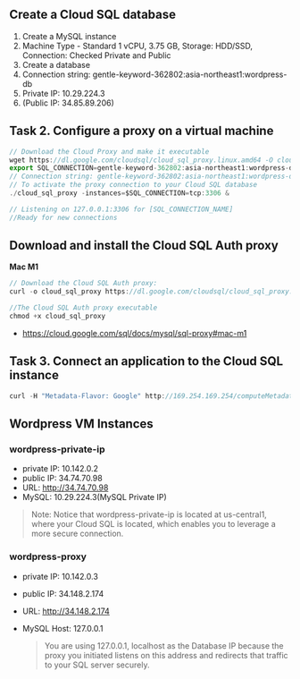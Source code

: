 ## Create a Cloud SQL database

1. Create a MySQL instance
2. Machine Type - Standard 1 vCPU, 3.75 GB, Storage: HDD/SSD, Connection: Checked Private and Public
3. Create a database
4. Connection string: gentle-keyword-362802:asia-northeast1:wordpress-db
5. Private IP: 10.29.224.3
6. (Public IP: 34.85.89.206)

## Task 2. Configure a proxy on a virtual machine

```js
// Download the Cloud Proxy and make it executable
wget https://dl.google.com/cloudsql/cloud_sql_proxy.linux.amd64 -O cloud_sql_proxy && chmod +x cloud_sql_proxy
export SQL_CONNECTION=gentle-keyword-362802:asia-northeast1:wordpress-db
// Connection string: gentle-keyword-362802:asia-northeast1:wordpress-db
// To activate the proxy connection to your Cloud SQL database
./cloud_sql_proxy -instances=$SQL_CONNECTION=tcp:3306 &

// Listening on 127.0.0.1:3306 for [SQL_CONNECTION_NAME]
//Ready for new connections
```

## Download and install the Cloud SQL Auth proxy

**Mac M1**

```js
// Download the Cloud SQL Auth proxy:
curl -o cloud_sql_proxy https://dl.google.com/cloudsql/cloud_sql_proxy.darwin.arm64

//The Cloud SQL Auth proxy executable
chmod +x cloud_sql_proxy
```

- https://cloud.google.com/sql/docs/mysql/sql-proxy#mac-m1

## Task 3. Connect an application to the Cloud SQL instance

```js
curl -H "Metadata-Flavor: Google" http://169.254.169.254/computeMetadata/v1/instance/network-interfaces/0/access-configs/0/external-ip && echo
```

## Wordpress VM Instances

### wordpress-private-ip

- private IP: 10.142.0.2
- public IP: 34.74.70.98
- URL: http://34.74.70.98
- MySQL: 10.29.224.3(MySQL Private IP)

> Note: Notice that wordpress-private-ip is located at us-central1, where your Cloud SQL is located, which enables you to leverage a more secure connection.

### wordpress-proxy

- private IP: 10.142.0.3
- public IP: 34.148.2.174
- URL: http://34.148.2.174
- MySQL Host: 127.0.0.1

  > You are using 127.0.0.1, localhost as the Database IP because the proxy you initiated listens on this address and redirects that traffic to your SQL server securely.
